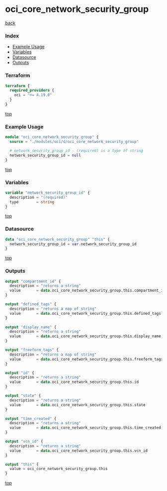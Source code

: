 # oci_core_network_security_group

[back](../oci.md)

### Index

- [Example Usage](#example-usage)
- [Variables](#variables)
- [Datasource](#datasource)
- [Outputs](#outputs)

### Terraform

```terraform
terraform {
  required_providers {
    oci = ">= 4.19.0"
  }
}
```

[top](#index)

### Example Usage

```terraform
module "oci_core_network_security_group" {
  source = "./modules/oci/d/oci_core_network_security_group"

  # network_security_group_id - (required) is a type of string
  network_security_group_id = null
}
```

[top](#index)

### Variables

```terraform
variable "network_security_group_id" {
  description = "(required)"
  type        = string
}
```

[top](#index)

### Datasource

```terraform
data "oci_core_network_security_group" "this" {
  network_security_group_id = var.network_security_group_id
}
```

[top](#index)

### Outputs

```terraform
output "compartment_id" {
  description = "returns a string"
  value       = data.oci_core_network_security_group.this.compartment_id
}

output "defined_tags" {
  description = "returns a map of string"
  value       = data.oci_core_network_security_group.this.defined_tags
}

output "display_name" {
  description = "returns a string"
  value       = data.oci_core_network_security_group.this.display_name
}

output "freeform_tags" {
  description = "returns a map of string"
  value       = data.oci_core_network_security_group.this.freeform_tags
}

output "id" {
  description = "returns a string"
  value       = data.oci_core_network_security_group.this.id
}

output "state" {
  description = "returns a string"
  value       = data.oci_core_network_security_group.this.state
}

output "time_created" {
  description = "returns a string"
  value       = data.oci_core_network_security_group.this.time_created
}

output "vcn_id" {
  description = "returns a string"
  value       = data.oci_core_network_security_group.this.vcn_id
}

output "this" {
  value = oci_core_network_security_group.this
}
```

[top](#index)